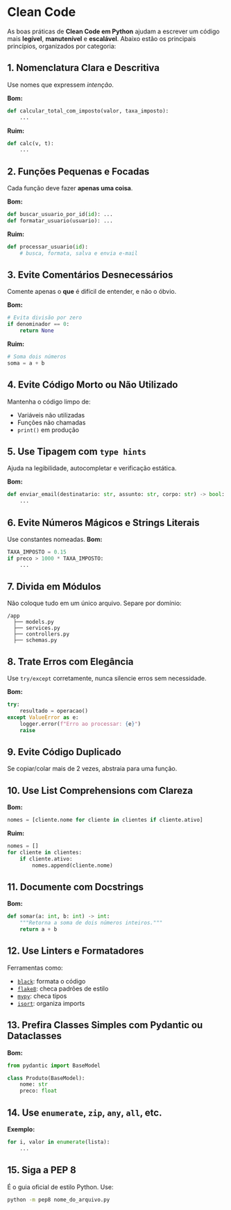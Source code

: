# Clean Code
As boas práticas de **Clean Code em Python** ajudam a escrever um código mais **legível**, **manutenível** e **escalável**. Abaixo estão os principais princípios, organizados por categoria:

## 1. **Nomenclatura Clara e Descritiva**
Use nomes que expressem *intenção*.

**Bom:**
```python
def calcular_total_com_imposto(valor, taxa_imposto):
    ...
```

**Ruim:**
```python
def calc(v, t):
    ...
```

## 2. **Funções Pequenas e Focadas**
Cada função deve fazer **apenas uma coisa**.

**Bom:**
```python
def buscar_usuario_por_id(id): ...
def formatar_usuario(usuario): ...
```

**Ruim:**
```python
def processar_usuario(id):
    # busca, formata, salva e envia e-mail
```

## 3. **Evite Comentários Desnecessários**
Comente apenas o **que** é difícil de entender, e não o óbvio.

**Bom:**
```python
# Evita divisão por zero
if denominador == 0:
    return None
```

**Ruim:**
```python
# Soma dois números
soma = a + b
```

## 4. **Evite Código Morto ou Não Utilizado**
Mantenha o código limpo de:
* Variáveis não utilizadas
* Funções não chamadas
* `print()` em produção

## 5. **Use Tipagem com `type hints`**

Ajuda na legibilidade, autocompletar e verificação estática.

**Bom:**
```python
def enviar_email(destinatario: str, assunto: str, corpo: str) -> bool:
    ...
```

## 6. **Evite Números Mágicos e Strings Literais**
Use constantes nomeadas.
**Bom:**
```python
TAXA_IMPOSTO = 0.15
if preco > 1000 * TAXA_IMPOSTO:
    ...
```

## 7. **Divida em Módulos**
Não coloque tudo em um único arquivo. Separe por domínio:
```
/app
  ├── models.py
  ├── services.py
  ├── controllers.py
  ├── schemas.py
```

## 8. **Trate Erros com Elegância**
Use `try/except` corretamente, nunca silencie erros sem necessidade.

**Bom:**
```python
try:
    resultado = operacao()
except ValueError as e:
    logger.error(f"Erro ao processar: {e}")
    raise
```

## 9. **Evite Código Duplicado**
Se copiar/colar mais de 2 vezes, abstraia para uma função.

## 10. **Use List Comprehensions com Clareza**

**Bom:**
```python
nomes = [cliente.nome for cliente in clientes if cliente.ativo]
```

**Ruim:**
```python
nomes = []
for cliente in clientes:
    if cliente.ativo:
        nomes.append(cliente.nome)
```

## 11. **Documente com Docstrings**

**Bom:**
```python
def somar(a: int, b: int) -> int:
    """Retorna a soma de dois números inteiros."""
    return a + b
```

## 12. **Use Linters e Formatadores**

Ferramentas como:
* [`black`](https://github.com/psf/black): formata o código
* [`flake8`](https://flake8.pycqa.org/): checa padrões de estilo
* [`mypy`](http://mypy-lang.org/): checa tipos
* [`isort`](https://pycqa.github.io/isort/): organiza imports


## 13. **Prefira Classes Simples com Pydantic ou Dataclasses**
**Bom:**
```python
from pydantic import BaseModel

class Produto(BaseModel):
    nome: str
    preco: float
```

## 14. **Use `enumerate`, `zip`, `any`, `all`, etc.**
**Exemplo:**
```python
for i, valor in enumerate(lista):
    ...
```

## 15. **Siga a PEP 8**
É o guia oficial de estilo Python. Use:
```bash
python -m pep8 nome_do_arquivo.py
```
